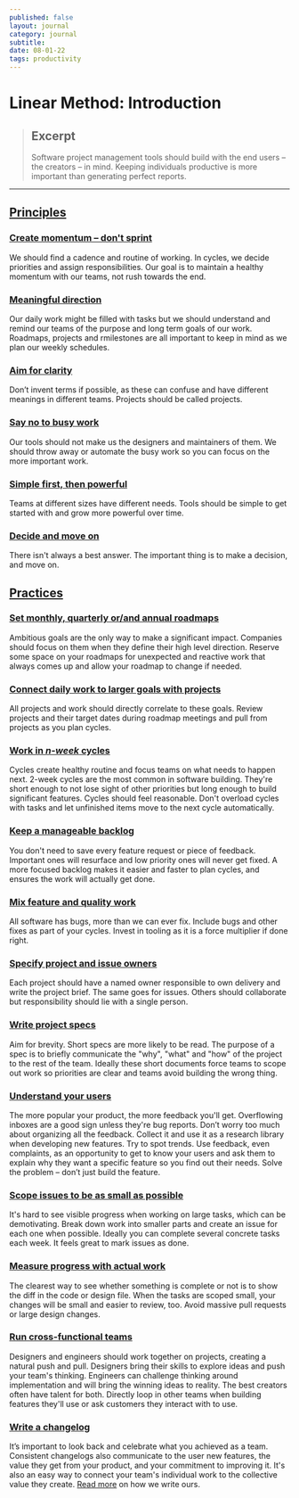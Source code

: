 ```yaml
---
published: false
layout: journal
category: journal
subtitle:
date: 08-01-22
tags: productivity
---
```


# Linear Method: Introduction

> ## Excerpt
> Software project management tools should build with the end users – the creators – in mind. Keeping individuals productive is more important than generating perfect reports.

---
## [Principles](https://linear.app/method/introduction#principles)

### [Create momentum – don't sprint](https://linear.app/method/introduction#create-momentum-don't-sprint)

We should find a cadence and routine of working. In cycles, we decide priorities and assign responsibilities. Our goal is to maintain a healthy momentum with our teams, not rush towards the end.

### [Meaningful direction](https://linear.app/method/introduction#meaningful-direction)

Our daily work might be filled with tasks but we should understand and remind our teams of the purpose and long term goals of our work. Roadmaps, projects and rmilestones are all important to keep in mind as we plan our weekly schedules.

### [Aim for clarity](https://linear.app/method/introduction#aim-for-clarity)

Don’t invent terms if possible, as these can confuse and have different meanings in different teams. Projects should be called projects.

### [Say no to busy work](https://linear.app/method/introduction#say-no-to-busy-work)

Our tools should not make us the designers and maintainers of them. We should throw away or automate the busy work so you can focus on the more important work.

### [Simple first, then powerful](https://linear.app/method/introduction#simple-first-then-powerful)

Teams at different sizes have different needs. Tools should be simple to get started with and grow more powerful over time.

### [Decide and move on](https://linear.app/method/introduction#decide-and-move-on)

There isn't always a best answer. The important thing is to make a decision, and move on.

## [Practices](https://linear.app/method/introduction#practices)

### [Set monthly, quarterly or/and annual roadmaps](https://linear.app/method/introduction#set-monthly-quarterly-orand-annual-roadmaps)

Ambitious goals are the only way to make a significant impact. Companies should focus on them when they define their high level direction. Reserve some space on your roadmaps for unexpected and reactive work that always comes up and allow your roadmap to change if needed.

### [Connect daily work to larger goals with projects](https://linear.app/method/introduction#connect-daily-work-to-larger-goals-with-projects)

All projects and work should directly correlate to these goals. Review projects and their target dates during roadmap meetings and pull from projects as you plan cycles.

### [Work in _n-week_ cycles](https://linear.app/method/introduction#work-in-n-week-cycles)

Cycles create healthy routine and focus teams on what needs to happen next. 2-week cycles are the most common in software building. They're short enough to not lose sight of other priorities but long enough to build significant features. Cycles should feel reasonable. Don't overload cycles with tasks and let unfinished items move to the next cycle automatically.

### [Keep a manageable backlog](https://linear.app/method/introduction#keep-a-manageable-backlog)

You don't need to save every feature request or piece of feedback. Important ones will resurface and low priority ones will never get fixed. A more focused backlog makes it easier and faster to plan cycles, and ensures the work will actually get done.

### [Mix feature and quality work](https://linear.app/method/introduction#mix-feature-and-quality-work)

All software has bugs, more than we can ever fix. Include bugs and other fixes as part of your cycles. Invest in tooling as it is a force multiplier if done right.

### [Specify project and issue owners](https://linear.app/method/introduction#specify-project-and-issue-owners)

Each project should have a named owner responsible to own delivery and write the project brief. The same goes for issues. Others should collaborate but responsibility should lie with a single person.

### [Write project specs](https://linear.app/method/introduction#write-project-specs)

Aim for brevity. Short specs are more likely to be read. The purpose of a spec is to briefly communicate the "why", "what" and "how" of the project to the rest of the team. Ideally these short documents force teams to scope out work so priorities are clear and teams avoid building the wrong thing.

### [Understand your users](https://linear.app/method/introduction#understand-your-users)

The more popular your product, the more feedback you'll get. Overflowing inboxes are a good sign unless they're bug reports. Don’t worry too much about organizing all the feedback. Collect it and use it as a research library when developing new features. Try to spot trends. Use feedback, even complaints, as an opportunity to get to know your users and ask them to explain why they want a specific feature so you find out their needs. Solve the problem – don’t just build the feature.

### [Scope issues to be as small as possible](https://linear.app/method/introduction#scope-issues-to-be-as-small-as-possible)

It's hard to see visible progress when working on large tasks, which can be demotivating. Break down work into smaller parts and create an issue for each one when possible. Ideally you can complete several concrete tasks each week. It feels great to mark issues as done.

### [Measure progress with actual work](https://linear.app/method/introduction#measure-progress-with-actual-work)

The clearest way to see whether something is complete or not is to show the diff in the code or design file. When the tasks are scoped small, your changes will be small and easier to review, too. Avoid massive pull requests or large design changes.

### [Run cross-functional teams](https://linear.app/method/introduction#run-cross-functional-teams)

Designers and engineers should work together on projects, creating a natural push and pull. Designers bring their skills to explore ideas and push your team's thinking. Engineers can challenge thinking around implementation and will bring the winning ideas to reality. The best creators often have talent for both. Directly loop in other teams when building features they'll use or ask customers they interact with to use.

### [Write a changelog](https://linear.app/method/introduction#write-a-changelog)

It’s important to look back and celebrate what you achieved as a team. Consistent changelogs also communicate to the user new features, the value they get from your product, and your commitment to improving it. It's also an easy way to connect your team's individual work to the collective value they create. [Read more](https://medium.com/linear-app/startups-write-changelogs-c6a1d2ff4820) on how we write ours.
